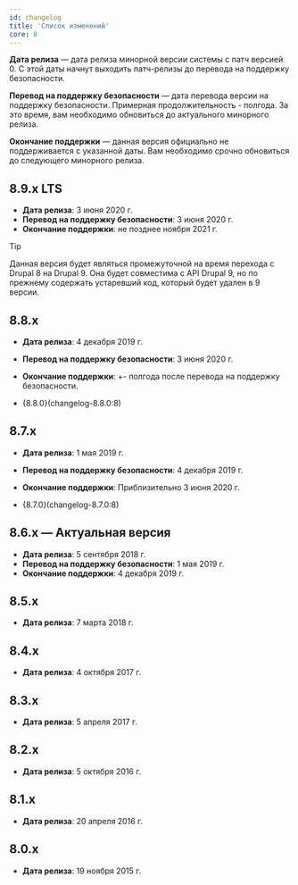 ```yaml
---
id: changelog
title: 'Список изменений'
core: 8
---
```


**Дата релиза** — дата релиза минорной версии системы с патч версией 0. С этой даты начнут выходить патч-релизы до перевода на поддержку безопасности.

**Перевод на поддержку безопасности** — дата перевода версии на поддержку безопасности. Примерная продолжительность - полгода. За это время, вам необходимо обновиться до актуального минорного релиза.

**Окончание поддержки** — данная версия официально не поддерживается с указанной даты. Вам необходимо срочно обновиться до следующего минорного релиза.

## 8.9.x LTS

- **Дата релиза**: 3 июня 2020 г.
- **Перевод на поддержку безопасности**: 3 июня 2020 г.
- **Окончание поддержки**: не позднее ноября 2021 г.

> [!TIP]
> Данная версия будет являться промежуточной на время перехода с Drupal 8 на Drupal 9. Она будет совместима с API Drupal 9, но по прежнему содержать устаревший код, который будет удален в 9 версии.

## 8.8.x

- **Дата релиза**: 4 декабря 2019 г.
- **Перевод на поддержку безопасности**: 3 июня 2020 г.
- **Окончание поддержки**: +- полгода после перевода на поддержку безопасности.

- {8.8.0}(changelog-8.8.0:8)

## 8.7.x

- **Дата релиза**: 1 мая 2019 г.
- **Перевод на поддержку безопасности**: 4 декабря 2019 г.
- **Окончание поддержки**: Приблизительно 3 июня 2020 г.

- {8.7.0}(changelog-8.7.0:8)

## 8.6.x — Актуальная версия

- **Дата релиза**: 5 сентября 2018 г.
- **Перевод на поддержку безопасности**: 1 мая 2019 г.
- **Окончание поддержки**: 4 декабря 2019 г.

## 8.5.x

- **Дата релиза**: 7 марта 2018 г.

## 8.4.x

- **Дата релиза**: 4 октября 2017 г.

## 8.3.x

- **Дата релиза**: 5 апреля 2017 г.

## 8.2.x

- **Дата релиза**: 5 октября 2016 г.

## 8.1.x

- **Дата релиза**: 20 апреля 2016 г.

## 8.0.x

- **Дата релиза**: 19 ноября 2015 г.

